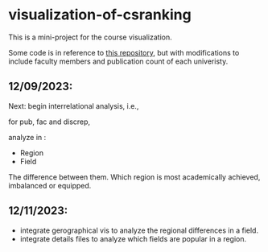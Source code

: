 # visualization-of-csranking

This is a mini-project for the course visualization.

Some code is in reference to [this repository](https://github.com/BitterOcean/ComputerScienceSchools), but with modifications to include faculty members and publication count of each univeristy.

## 12/09/2023:

Next: begin interrelational analysis, i.e.,

for pub, fac and discrep,

analyze in :

- Region
- Field

The difference between them. Which region is most academically achieved, imbalanced or equipped.

## 12/11/2023:

- integrate gerographical vis to analyze the regional differences in a field.
- integrate details files to analyze which fields are popular in a region.
